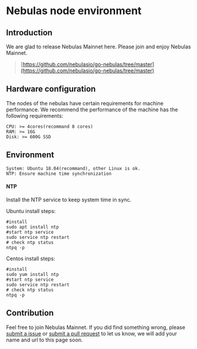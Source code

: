 # Nebulas node environment

## Introduction

We are glad to release Nebulas Mainnet here. Please join and enjoy Nebulas Mainnet.


> [https://github.com/nebulasio/go-nebulas/tree/master](https://github.com/nebulasio/go-nebulas/tree/master)


## Hardware configuration

The nodes of the nebulas have certain requirements for machine performance. We recommend the performance of the machine has the following requirements:

```
CPU: >= 4cores(recommand 8 cores)
RAM: >= 16G
Disk: >= 600G SSD
```

## Environment

```
System: Ubuntu 18.04(recommand), other Linux is ok.
NTP: Ensure machine time synchronization
```

#### NTP
Install the NTP service to keep system time in sync.

Ubuntu install steps:

```
#install
sudo apt install ntp
#start ntp service
sudo service ntp restart
# check ntp status
ntpq -p
```

Centos install steps:

```
#install
sudo yum install ntp
#start ntp service
sudo service ntp restart
# check ntp status
ntpq -p
```


## Contribution

Feel free to join Nebulas Mainnet. If you did find something wrong, please [submit a issue](https://github.com/nebulasio/go-nebulas/issues/new) or [submit a pull request](https://github.com/nebulasio/go-nebulas/pulls) to let us know, we will add your name and url to this page soon.
